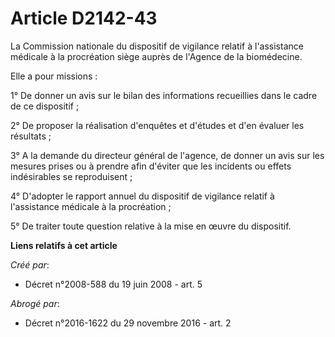 # Article D2142-43

La Commission nationale du dispositif de vigilance relatif à l'assistance médicale à la procréation siège auprès de l'Agence
de la biomédecine. 

Elle a pour missions : 

1° De donner un avis sur le bilan des informations recueillies dans le cadre de ce dispositif ; 

2° De proposer la réalisation d'enquêtes et d'études et d'en évaluer les résultats ; 

3° A la demande du directeur général de l'agence, de donner un avis sur les mesures prises ou à prendre afin d'éviter que les
incidents ou effets indésirables se reproduisent ; 

4° D'adopter le rapport annuel du dispositif de vigilance relatif à l'assistance médicale à la procréation ; 

5° De traiter toute question relative à la mise en œuvre du dispositif.

**Liens relatifs à cet article**

_Créé par_:

  - Décret n°2008-588 du 19 juin 2008 - art. 5

_Abrogé par_:

  - Décret n°2016-1622 du 29 novembre 2016 - art. 2
